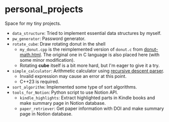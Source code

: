 # personal_projects

Space for my tiny projects.

- `data_structure`: Tried to implement essential data structures by myself.
- `pw_generator`: Password generator.
- `rotate_cube`: Draw rotating donut in the shell
  - `my_donut.cpp` is the reimplemented version of `donut.c` from [donut-math.html](https://www.a1k0n.net/2011/07/20/donut-math.html). The original one in C language is also placed here (with some minor modification).
  - Rotating **cube** itself is a bit more hard, but I'm eager to give it a try.
- `simple_calculator`: Arithmetic calculator using [recursive descent parser](https://en.wikipedia.org/wiki/Recursive_descent_parser).
  - Invalid expression may cause an error at this point.
  - C++23 is required.
- `sort_algorithm`: Implemented some type of sort algorithms.
- `tools_for_Notion`: Python script to use Notion API.
  - `kindle_highlights`: Extract highlighted parts in Kindle books and make summary page in Notion database.
  - `paper_retriever`: Get paper information with DOI and make summary page in Notion database.

